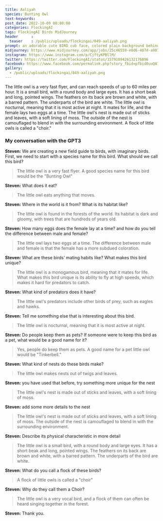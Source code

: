 ```yaml
---
title: Aaliyah
species: Bunting Owl
text-keywords: 
post_date: 2022-10-09 00:00:00
categories: FlockingAI
tags: FlockingAI Birds MidJourney 
header      :
  teaser    : /public/uploads/flockingai/049-aaliyah.png
prompt: an adorable cute BIRD cub face, colored plain background behind the BIRD cub, portrait, sweet, childlike, studio lighting,
midjourney: https://www.midjourney.com/app/jobs/25c46559-e0d6-407d-a907-5f2e4fb78447
instagram: https://www.instagram.com/p/CjftyKPBllM/
twitter: https://twitter.com/FlockingAI/status/1579109426132176896
facebook: https://www.facebook.com/permalink.php?story_fbid=pfbid0uuQATz2DSqi6EpJ2ksgcMPPyPSs8nYyh9PMmdWNUXTnHMJ8inraMSsFrCs3no2bWl&id=100084908943138
gallery: 
  - /public/uploads/flockingai/049-aaliyah.png
---
```


The little owl is a very fast flyer, and can reach speeds of up to 60 miles per hour. It is a small bird, with a round body and large eyes. It has a short beak and long, pointed wings. The feathers on its back are brown and white, with a barred pattern. The underparts of the bird are white. The little owl is nocturnal, meaning that it is most active at night. It mates for life, and the female lays two eggs at a time. The little owl's nest is made out of sticks and leaves, with a soft lining of moss. The outside of the nest is camouflaged to blend in with the surrounding environment. A flock of little owls is called a "choir."

### My conversation with the GPT3

**Steven:** We are creating a new field guide to birds, with imaginary birds. First, we need to start with a species name for this bird. What should we call this bird?

> The little owl is a very fast flyer. A good species name for this bird would be the "Bunting Owl"

**Steven:** What does it eat?

> The little owl eats anything that moves.

**Steven:** Where in the world is it from? What is its habitat like?

> The little owl is found in the forests of the world. Its habitat is dark and gloomy, with trees that are hundreds of years old.

**Steven:** How many eggs does the female lay at a time? and how do you tell the difference between male and female?

> The little owl lays two eggs at a time. The difference between male and female is that the female has a more subdued coloration.

**Steven:** What are these birds' mating habits like? What makes this bird unique?

> The little owl is a monogamous bird, meaning that it mates for life. What makes this bird unique is its ability to fly at high speeds, which makes it hard for predators to catch.

**Steven:** What kind of predators does it have?

> The little owl's predators include other birds of prey, such as eagles and hawks.

**Steven:** Tell me something else that is interesting about this bird.

> The little owl is nocturnal, meaning that it is most active at night.

**Steven:** Do people keep them as pets? If someone were to keep this bird as a pet, what would be a good name for it?

> Yes, people do keep them as pets. A good name for a pet little owl would be "Tinkerbell."

**Steven:** What kind of nests do these birds make?

> The little owl makes nests out of twigs and leaves.

**Steven:**  you have used that before, try something more unique for the nest

> The little owl's nest is made out of sticks and leaves, with a soft lining of moss.

**Steven:** add some more details to the nest

> The little owl's nest is made out of sticks and leaves, with a soft lining of moss. The outside of the nest is camouflaged to blend in with the surrounding environment.

**Steven:** Describe its physical characteristic in more detail

> The little owl is a small bird, with a round body and large eyes. It has a short beak and long, pointed wings. The feathers on its back are brown and white, with a barred pattern. The underparts of the bird are white.

**Steven:** What do you call a flock of these birds?

> A flock of little owls is called a "choir"

**Steven:** Why do they call them a Choir?

> The little owl is a very vocal bird, and a flock of them can often be heard singing together in the forest.

**Steven:** Thank you.

